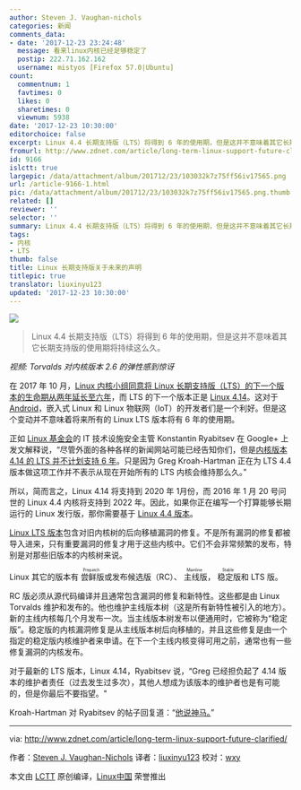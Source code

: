 ```yaml
---
author: Steven J. Vaughan-nichols
categories: 新闻
comments_data:
- date: '2017-12-23 23:24:48'
  message: 看来linux内核已经足够稳定了
  postip: 222.71.162.162
  username: mistyos [Firefox 57.0|Ubuntu]
count:
  commentnum: 1
  favtimes: 0
  likes: 0
  sharetimes: 0
  viewnum: 5938
date: '2017-12-23 10:30:00'
editorchoice: false
excerpt: Linux 4.4 长期支持版（LTS）将得到 6 年的使用期，但是这并不意味着其它长期支持版的使用期将持续这么久。
fromurl: http://www.zdnet.com/article/long-term-linux-support-future-clarified/
id: 9166
islctt: true
largepic: /data/attachment/album/201712/23/103032k7z75ff56iv17565.png
url: /article-9166-1.html
pic: /data/attachment/album/201712/23/103032k7z75ff56iv17565.png.thumb.jpg
related: []
reviewer: ''
selector: ''
summary: Linux 4.4 长期支持版（LTS）将得到 6 年的使用期，但是这并不意味着其它长期支持版的使用期将持续这么久。
tags:
- 内核
- LTS
thumb: false
title: Linux 长期支持版关于未来的声明
titlepic: true
translator: liuxinyu123
updated: '2017-12-23 10:30:00'
---
```


![](/data/attachment/album/201712/23/103032k7z75ff56iv17565.png)



> 
> Linux 4.4 长期支持版（LTS）将得到 6 年的使用期，但是这并不意味着其它长期支持版的使用期将持续这么久。
> 
> 
> 






*视频: Torvalds 对内核版本 2.6 的弹性感到惊讶*


在 2017 年 10 月，[Linux 内核小组同意将 Linux 长期支持版（LTS）的下一个版本的生命期从两年延长至六年](http://www.zdnet.com/article/long-term-support-linux-gets-a-longer-lease-on-life/)，而 LTS 的下一个版本正是 [Linux 4.14](http://www.zdnet.com/article/the-new-long-term-linux-kernel-linux-4-14-has-arrived/)。这对于 [Android](https://www.android.com/)，嵌入式 Linux 和 Linux 物联网（IoT）的开发者们是一个利好。但是这个变动并不意味着将来所有的 Linux LTS 版本将有 6 年的使用期。


正如 [Linux 基金会](https://www.linuxfoundation.org/)的 IT 技术设施安全主管 Konstantin Ryabitsev 在 Google+ 上发文解释说，“尽管外面的各种各样的新闻网站可能已经告知你们，但是[内核版本 4.14 的 LTS 并不计划支持 6 年](https://plus.google.com/u/0/+KonstantinRyabitsev/posts/Lq97ZtL8Xw9)。只是因为 Greg Kroah-Hartman 正在为 LTS 4.4 版本做这项工作并不表示从现在开始所有的 LTS 内核会维持那么久。”


所以，简而言之，Linux 4.14 将支持到 2020 年 1月份，而 2016 年 1 月 20 号问世的 Linux 4.4 内核将支持到 2022 年。因此，如果你正在编写一个打算能够长期运行的 Linux 发行版，那你需要基于 [Linux 4.4 版本](http://www.zdnet.com/article/whats-new-and-nifty-in-linux-4-4/)。


[Linux LTS 版本](https://www.kernel.org/releases.html)包含对旧内核树的后向移植漏洞的修复。不是所有漏洞的修复都被导入进来，只有重要漏洞的修复才用于这些内核中。它们不会非常频繁的发布，特别是对那些旧版本的内核树来说。


Linux 其它的版本有<ruby> 尝鲜版 <rt>  Prepatch </rt></ruby>或发布候选版（RC）、<ruby> 主线版 <rt>  Mainline </rt></ruby>，<ruby> 稳定版 <rt>  Stable </rt></ruby>和 LTS 版。


RC 版必须从源代码编译并且通常包含漏洞的修复和新特性。这些都是由 Linux Torvalds 维护和发布的。他也维护主线版本树（这是所有新特性被引入的地方）。新的主线内核每几个月发布一次。当主线版本树发布以便通用时，它被称为“稳定版”。稳定版的内核漏洞修复是从主线版本树后向移植的，并且这些修复是由一个指定的稳定版内核维护者来申请。在下一个主线内核变得可用之前，通常也有一些修复漏洞的内核发布。


对于最新的 LTS 版本，Linux 4.14，Ryabitsev 说，“Greg 已经担负起了 4.14 版本的维护者责任（过去发生过多次），其他人想成为该版本的维护者也是有可能的，但是你最后不要指望。"


Kroah-Hartman 对 Ryabitsev 的帖子回复道：“[他说神马。](https://plus.google.com/u/0/+gregkroahhartman/posts/ZUcSz3Sn1Hc)”




---


via: <http://www.zdnet.com/article/long-term-linux-support-future-clarified/>


作者：[Steven J. Vaughan-Nichols](http://www.zdnet.com/meet-the-team/us/steven-j-vaughan-nichols/) 译者：[liuxinyu123](https://github.com/liuxinyu123) 校对：[wxy](https://github.com/wxy)


本文由 [LCTT](https://github.com/LCTT/TranslateProject) 原创编译，[Linux中国](https://linux.cn/) 荣誉推出